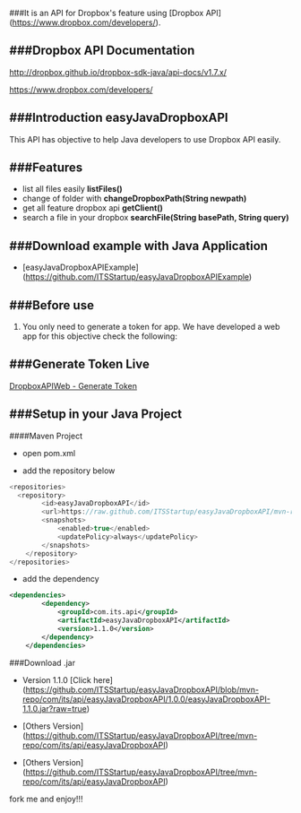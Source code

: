 ###It is an API for Dropbox's feature using [Dropbox API] (https://www.dropbox.com/developers/).  

###Dropbox API Documentation 
---------------------

http://dropbox.github.io/dropbox-sdk-java/api-docs/v1.7.x/


https://www.dropbox.com/developers/

###Introduction easyJavaDropboxAPI
--------------------
This API has objective to help Java developers to use Dropbox API easily.

###Features
--------------------

* list all files easily **listFiles()**
* change of folder with **changeDropboxPath(String newpath)**
* get all feature dropbox api **getClient()**
* search a file in your dropbox **searchFile(String basePath, String query)**

###Download example with Java Application 
--------------------

* [easyJavaDropboxAPIExample] (https://github.com/ITSStartup/easyJavaDropboxAPIExample)

###Before use
--------------------

1. You only need to generate a token for app. We have developed a web app for this objective check the following:

###Generate Token Live
--------------------

[DropboxAPIWeb - Generate Token](http://apps.camilolopes.com.br/dpboxapiweb/)

###Setup in your Java Project
--------------------

####Maven Project

* open pom.xml 

* add the repository below

```java
<repositories>
  <repository>
        <id>easyJavaDropboxAPI</id>
        <url>https://raw.github.com/ITSStartup/easyJavaDropboxAPI/mvn-repo</url>
        <snapshots>
            <enabled>true</enabled>
            <updatePolicy>always</updatePolicy>
        </snapshots>
    </repository>
</repositories>
```

* add the dependency 

```xml
<dependencies>
		<dependency>
			<groupId>com.its.api</groupId>
			<artifactId>easyJavaDropboxAPI</artifactId>
			<version>1.1.0</version>
		</dependency>
	</dependencies>
```

	
###Download .jar 

* Version 1.1.0 [Click here] (https://github.com/ITSStartup/easyJavaDropboxAPI/blob/mvn-repo/com/its/api/easyJavaDropboxAPI/1.0.0/easyJavaDropboxAPI-1.1.0.jar?raw=true)

* [Others Version] (https://github.com/ITSStartup/easyJavaDropboxAPI/tree/mvn-repo/com/its/api/easyJavaDropboxAPI)

* [Others Version] (https://github.com/ITSStartup/easyJavaDropboxAPI/tree/mvn-repo/com/its/api/easyJavaDropboxAPI)


fork me and enjoy!!!




